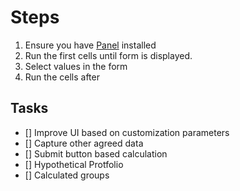 # Steps 
1. Ensure you have [Panel](https://panel.holoviz.org/index.html) installed 
2. Run the first cells until form is displayed. 
3. Select values in the form
4. Run the cells after

## Tasks
- [] Improve UI based on customization parameters
- [] Capture other agreed data
- [] Submit button based calculation
- [] Hypothetical Protfolio
- [] Calculated groups